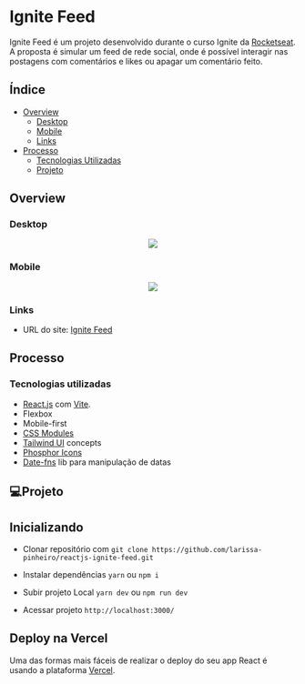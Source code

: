 # Ignite Feed

Ignite Feed é um projeto desenvolvido durante o curso Ignite da [Rocketseat](https://www.rocketseat.com.br). <br>
A proposta é simular um feed de rede social, onde é possível interagir nas postagens com comentários e likes ou apagar um comentário feito.

## Índice

- [Overview](#overview)
  - [Desktop](#desktop)
  - [Mobile](#mobile)
  - [Links](#links)
- [Processo](#processo)
  - [Tecnologias Utilizadas](#tecnologias-utilizadas)
  - [Projeto](#projeto)

## Overview

### Desktop

<div align="center">
 <img src="#">
</div>

### Mobile

<div align="center">
 <img src="#">
</div>

### Links

- URL do site: [Ignite Feed](#)

## Processo

### Tecnologias utilizadas

- [React.js](https://pt-br.reactjs.org) com [Vite](https://vitejs.dev).
- Flexbox
- Mobile-first
- [CSS Modules](https://github.com/css-modules/css-modules)
- [Tailwind UI](https://tailwindui.com) concepts
- [Phosphor Icons](https://phosphoricons.com)
- [Date-fns](https://date-fns.org) lib para manipulação de datas

## 💻Projeto

## Inicializando

- Clonar repositório com ```git clone https://github.com/larissa-pinheiro/reactjs-ignite-feed.git```

- Instalar dependências ```yarn``` ou ```npm i```

- Subir projeto Local ```yarn dev``` ou ```npm run dev```

- Acessar projeto ```http://localhost:3000/```

## Deploy na Vercel

Uma das formas mais fáceis de realizar o deploy do seu app React é usando a plataforma [Vercel](https://vercel.com/docs/concepts/get-started).
